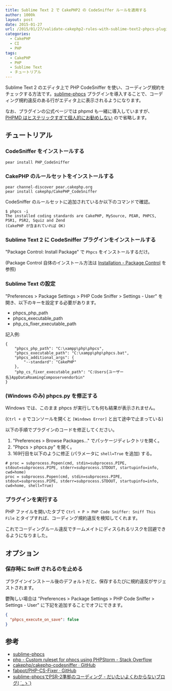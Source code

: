 ```yaml
---
title: Sublime Text 2 で CakePHP2 の CodeSniffer ルールを適用する
author: 1000k
layout: post
date: 2015-01-27
url: /2015/01/27/validate-cakephp2-rules-with-sublime-text2-phpcs-plugin/
categories:
  - CakePHP
  - CI
  - PHP
tags:
  - CakePHP
  - PHP
  - Sublime Text
  - チュートリアル
---
```

Sublime Text 2 のエディタ上で PHP CodeSniffer を使い、コーディング規約をチェックする方法です。[sublime-phpcs](http://benmatselby.github.io/sublime-phpcs/) プラグインを導入することで、コーディング規約違反のある行がエディタ上に表示されるようになります。

なお、プラグインの公式ページでは phpmd も一緒に導入していますが、[PHPMD はヒステリックすぎて個人的にお勧めしない](http://blog.1000k.net/2013/11/26/phpmd-%e3%81%ae%e9%a0%ad%e3%81%8c%e3%81%8b%e3%81%aa%e3%82%8a-messy/) ので省略します。

<!--more-->

## チュートリアル

### CodeSniffer をインストールする

```
pear install PHP_CodeSniffer
```

### CakePHP のルールセットをインストールする

```
pear channel-discover pear.cakephp.org
pear install cakephp/CakePHP_CodeSniffer
```

CodeSniffer のルールセットに追加されているか以下のコマンドで確認。

```
$ phpcs -i
The installed coding standards are CakePHP, MySource, PEAR, PHPCS, PSR1, PSR2, Squiz and Zend
(CakePHP が含まれていれば OK)
```

### Sublime Text 2 に CodeSniffer プラグインをインストールする

"Package Control: Install Package" で `Phpcs` をインストールするだけ。

(Package Control 自体のインストール方法は [Installation - Package Control](https://sublime.wbond.net/installation#st2) を参照)

### Sublime Text の設定

"Preferences > Package Settings > PHP Code Sniffer > Settings - User" を開き、以下のキーを設定する必要があります。

  * phpcs\_php\_path
  * phpcs\_executable\_path
  * php\_cs\_fixer\_executable\_path

記入例:

```
{
    "phpcs_php_path": "C:\xampp\php\phpcs",
    "phpcs_executable_path": "C:\xampp\php\phpcs.bat",
    "phpcs_additional_args": {
        "--standard": "CakePHP"
    },
    "php_cs_fixer_executable_path": "C:Users{ユーザー名}AppDataRoamingComposervendorbin"
}
```

### (Windows のみ) phpcs.py を修正する

Windows では、このまま phpcs が実行しても何も結果が表示されません。

(`Ctrl + @` でコンソールを開くと `[Windows Error]` と出て途中で止まっている)

以下の手順でプラグインのコードを修正してください。

  1. "Preferences > Browse Packages…" でパッケージディレクトリを開く。
  2. "Phpcs > phpcs.py" を開く。
  3. 169行目を以下のように修正 (パラメータに `shell=True` を追加) する。

```
# proc = subprocess.Popen(cmd, stdin=subprocess.PIPE, stdout=subprocess.PIPE, stderr=subprocess.STDOUT, startupinfo=info, cwd=home)
proc = subprocess.Popen(cmd, stdin=subprocess.PIPE, stdout=subprocess.PIPE, stderr=subprocess.STDOUT, startupinfo=info, cwd=home, shell=True)
```

### プラグインを実行する

PHP ファイルを開いたタブで `Ctrl + P > PHP Code Sniffer: Sniff This File` とタイプすれば、コーディング規約違反を検知してくれます。

これでコーディングルール違反でチームメイトにディスられるリスクを回避できるようになりました。

## オプション

### 保存時に Sniff されるのを止める

プラグインインストール後のデフォルトだと、保存するたびに規約違反がサジェストされます。

鬱陶しい場合は "Preferences > Package Settings > PHP Code Sniffer > Settings - User" に下記を追加することでオフにできます。

```json
{
  "phpcs_execute_on_save": false
}
```

## 参考

  * [sublime-phpcs](http://benmatselby.github.io/sublime-phpcs/)
  * [php - Custom ruleset for phpcs using PHPStorm - Stack Overflow](http://stackoverflow.com/questions/10585274/custom-ruleset-for-phpcs-using-phpstorm)
  * [cakephp/cakephp-codesniffer · GitHub](https://github.com/cakephp/cakephp-codesniffer)
  * [fabpot/PHP-CS-Fixer · GitHub](https://github.com/fabpot/PHP-CS-Fixer)
  * [sublime-phpcsでPSR-2準拠のコーディング - だいたいよくわからないブログ( ´_ゝ`)](http://matsu-chara.hatenablog.com/entry/2013/12/27/125026)